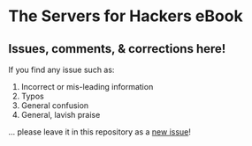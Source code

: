 The Servers for Hackers eBook
=========

## Issues, comments, & corrections here!

If you find any issue such as:

1. Incorrect or mis-leading information
2. Typos
3. General confusion
4. General, lavish praise

... please leave it in this repository as a [new issue](https://github.com/Servers-for-Hackers/the-book/issues)!
